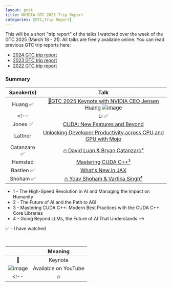 ```yaml
---
layout: post
title: NVIDIA GTC 2025 Trip Report
categories: [GTC,Trip Report]
---
```


This will be a short "trip report" of the talks I watched over the week of the GTC 2025 (March 18 - 21). All talks are freely available online. You can read previous GTC trip reports here:

* [2024 GTC trip report](https://codereport.github.io/GTC2024TripReport/)
* [2023 GTC trip report](https://codereport.github.io/GTC2023TripReport/)
* [2022 GTC trip report](https://codereport.github.io/GTC2022TripReport/)

### Summary

| Speaker(s)  |                                                                                                     Talk                                                                                                      |
| :---------: | :-----------------------------------------------------------------------------------------------------------------------------------------------------------------------------------------------------------: |
|  Huang  ✅   | [🌟GTC 2025 Keynote with NVIDIA CEO Jensen Huang ![image](https://user-images.githubusercontent.com/36027403/159814936-5d2289c8-5ac5-4c04-b4b2-22b6f8f4b9a9.png)](https://www.youtube.com/watch?v=_waPvOwL9Z8) |
|    <!--     |                                                                                                     Li ✅                                                                                                      | 🔥 [Fei-Fei Li and Bill Dally¹](https://register.nvidia.com/flow/nvidia/gtcs24/attendeeportaldigital/page/sessioncatalog/session/1690423197613001jzhz) |
|   Jones ✅   |                            [CUDA: New Features and Beyond](https://register.nvidia.com/flow/nvidia/gtcs24/attendeeportaldigital/page/sessioncatalog/session/1696033648682001S1DC)                             |
|   Lattner   |            [Unlocking Developer Productivity across CPU and GPU with Mojo](https://register.nvidia.com/flow/nvidia/gtcs24/attendeeportaldigital/page/sessioncatalog/session/1695673381291001GYwP)             |
| Catanzaro ✅ |                           [🔥 David Luan & Bryan Catanzaro²](https://register.nvidia.com/flow/nvidia/gtcs24/attendeeportaldigital/page/sessioncatalog/session/1706747368510001RGVh)                            |
|   Hemstad   |                                 [Mastering CUDA C++³](https://register.nvidia.com/flow/nvidia/gtcs24/attendeeportaldigital/page/sessioncatalog/session/1695315322330001eIye)                                  |
|  Bastien ✅  |                                  [What's New in JAX](https://register.nvidia.com/flow/nvidia/gtcs24/attendeeportaldigital/page/sessioncatalog/session/1696886819345001AqHd)                                   |
|  Shoham ✅   |                            [🔥 Yoav Shoham & Vartika Singh⁴](https://register.nvidia.com/flow/nvidia/gtcs24/attendeeportaldigital/page/sessioncatalog/session/1709084371927001buHn)                            |

* 1 - The High-Speed Revolution in AI and Managing the Impact on Humanity
* 2 - The Future of AI and the Path to AGI
* 3 - Mastering CUDA C++: Modern Best Practices with the CUDA C++ Core Libraries
* 4 - Going Beyond LLMs, the Future of AI That Understands -->

✅ - I have watched

<br>

|                                                                                                                 |       Meaning        |
| :-------------------------------------------------------------------------------------------------------------: | :------------------: |
|                                                        🌟                                                        |       Keynote        |
| ![image](https://user-images.githubusercontent.com/36027403/159814936-5d2289c8-5ac5-4c04-b4b2-22b6f8f4b9a9.png) | Available on YouTube |
|                                                      <!--                                                       |          🔥           | Fireside Chat | --> |

